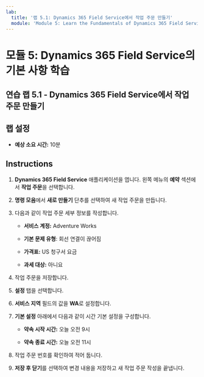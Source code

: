```yaml
---
lab:
  title: '랩 5.1: Dynamics 365 Field Service에서 작업 주문 만들기'
  module: 'Module 5: Learn the Fundamentals of Dynamics 365 Field Service'
---
```


<a name="module-5-learn-the-fundamentals-of-dynamics-365-field-service"></a>모듈 5: Dynamics 365 Field Service의 기본 사항 학습
========================

## <a name="practice-lab-51---creating-work-orders-in-dynamics-365-field-service"></a>연습 랩 5.1 - Dynamics 365 Field Service에서 작업 주문 만들기

## <a name="lab-setup"></a>랩 설정

  - **예상 소요 시간:** 10분

## <a name="instructions"></a>Instructions

1. **Dynamics 365 Field Service** 애플리케이션을 엽니다. 왼쪽 메뉴의 **예약** 섹션에서 **작업 주문**을 선택합니다.

2. **명령 모음**에서 **새로 만들기** 단추를 선택하여 새 작업 주문을 만듭니다.

3. 다음과 같이 작업 주문 세부 정보를 작성합니다.

    - **서비스 계정:** Adventure Works

    - **기본 문제 유형**: 회선 연결이 끊어짐

    - **가격표:** US 청구서 요금

    - **과세 대상:** 아니요

4. 작업 주문을 저장합니다.

4. **설정** 탭을 선택합니다.

5. **서비스 지역** 필드의 값을 **WA**로 설정합니다. 

6. **기본 설정** 아래에서 다음과 같이 시간 기본 설정을 구성합니다.

    - **약속 시작 시간:** 오늘 오전 9시

    - **약속 종료 시간:** 오늘 오전 11시

7. 작업 주문 번호를 확인하여 적어 둡니다. 

8. **저장 후 닫기**를 선택하여 변경 내용을 저장하고 새 작업 주문 작성을 끝냅니다.

